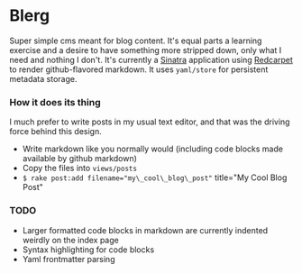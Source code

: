 # Blerg

Super simple cms meant for blog content.  It's equal parts a learning exercise and
a desire to have something more stripped down, only what I need and nothing I don't.
It's currently a [Sinatra](https://github.com/sinatra/sinatra) application using [Redcarpet](https://github.com/vmg/redcarpet)
to render github-flavored markdown.  It uses `yaml/store` for persistent metadata storage.

### How it does its thing

I much prefer to write posts in my usual text editor, and that was the driving force behind this design.  

* Write markdown like you normally would (including code blocks made available by github markdown)
* Copy the files into `views/posts`
* `$ rake post:add filename="my\_cool\_blog\_post"` title="My Cool Blog Post"


### TODO

- Larger formatted code blocks in markdown are currently indented weirdly on the index page
- Syntax highlighting for code blocks
- Yaml frontmatter parsing

